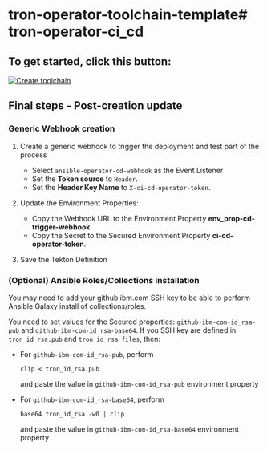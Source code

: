 # tron-operator-toolchain-template# tron-operator-ci_cd

## To get started, click this button:
[![Create toolchain](https://cloud.ibm.com/devops/graphics/create_toolchain_button.png)](https://cloud.ibm.com/devops/setup/deploy?repository=https%3A%2F%2Fgithub.com%2Fjauninb%2Ftron-operator-toolchain-template&env_id=ibm:yp:us-south&source_provider=githubconsolidated)

## Final steps - Post-creation update

### Generic Webhook creation

1) Create a generic webhook to trigger the deployment and test part of the process
   - Select `ansible-operator-cd-webhook` as the Event Listener
   - Set the **Token source** to `Header`.
   - Set the **Header Key Name** to `X-ci-cd-operator-token`.

2) Update the Environment Properties:
   - Copy the Webhook URL to the Environment Property **env_prop-cd-trigger-webhook**
   - Copy the Secret to the Secured Environment Property **ci-cd-operator-token**.

3) Save the Tekton Definition

### (Optional) Ansible Roles/Collections installation

You may need to add your github.ibm.com SSH key to be able to perform Ansible Galaxy install of collections/roles.

You need to set values for the Secured properties: `github-ibm-com-id_rsa-pub` and `github-ibm-com-id_rsa-base64`.
If you SSH key are defined in `tron_id_rsa.pub` and `tron_id_rsa files`, then:
- For `github-ibm-com-id_rsa-pub`, perform
  ```
  clip < tron_id_rsa.pub
  ```
  and paste the value in `github-ibm-com-id_rsa-pub` environment property

- For `github-ibm-com-id_rsa-base64`, perform
  ```
  base64 tron_id_rsa -w0 | clip
  ```
  and paste the value in `github-ibm-com-id_rsa-base64` environment property

